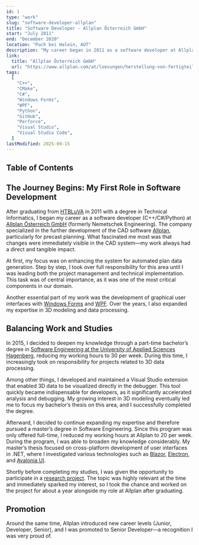 ```yaml
---
id: 1
type: "work"
slug: "software-developer-allplan"
title: "Software Developer - Allplan Österreich GmbH"
start: "July 2011"
end: "December 2020"
location: "Puch bei Halein, AUT"
description: "My career began in 2011 as a software developer at Allplan, where I worked on CAD software development in C++, C# and Python. This role laid the foundation for my professional growth and sparked my long-term passion for software engineering."
link:
  title: "Allplan Österreich GmbH"
  url: "https://www.allplan.com/at/loesungen/herstellung-von-fertigteilen"
tags:
  [
    "C++",
    "CMake",
    "C#",
    "Windows Forms",
    "WPF",
    "Python",
    "GitHub",
    "Perforce",
    "Visual Studio",
    "Visual Studio Code",
  ]
lastModified: 2025-09-15
---
```


## Table of Contents

## The Journey Begins: My First Role in Software Development

After graduating from [HTBLuVA](https://www.htl-salzburg.ac.at/) in 2011 with a degree in Technical Informatics, I began my career as a software developer (C++/C#/Python) at [Allplan Österreich GmbH](https://www.allplan.com/at/loesungen/herstellung-von-fertigteilen) (formerly Nemetschek Engineering).
The company specialized in the further development of the CAD software [Allplan](https://www.allplan.com/), particularly for precast planning. What fascinated me most was that changes were immediately visible in the CAD system—my work always had a direct and tangible impact.

At first, my focus was on enhancing the system for automated plan data generation. Step by step, I took over full responsibility for this area until I was leading both the project management and technical implementation. This task was of central importance, as it was one of the most critical components in our domain.

Another essential part of my work was the development of graphical user interfaces with [Windows Forms](https://learn.microsoft.com/en-gb/dotnet/desktop/winforms/overview/) and [WPF](https://learn.microsoft.com/en-gb/dotnet/desktop/wpf/overview/). Over the years, I also expanded my expertise in 3D modeling and data processing.

## Balancing Work and Studies

In 2015, I decided to deepen my knowledge through a part-time bachelor’s degree in [Software Engineering at the University of Applied Sciences Hagenberg](https://fh-ooe.at/studienangebot/software-engineering-bachelor), reducing my working hours to 30 per week. During this time, I increasingly took on responsibility for projects related to 3D data processing.

Among other things, I developed and maintained a Visual Studio extension that enabled 3D data to be visualized directly in the debugger. This tool quickly became indispensable for developers, as it significantly accelerated analysis and debugging. My growing interest in 3D modeling eventually led me to focus my bachelor’s thesis on this area, and I successfully completed the degree.

Afterward, I decided to continue expanding my expertise and therefore pursued a master’s degree in Software Engineering. Since this program was only offered full-time, I reduced my working hours at Allplan to 20 per week. During the program, I was able to broaden my knowledge considerably. My master’s thesis focused on cross-platform development of user interfaces in .NET, where I investigated various technologies such as [Blazor](https://dotnet.microsoft.com/en-us/apps/aspnet/web-apps/blazor), [Electron](https://www.electronjs.org/), and [Avalonia UI](https://avaloniaui.net/).

Shortly before completing my studies, I was given the opportunity to participate in a [research project](../projects/shctt). The topic was highly relevant at the time and immediately sparked my interest, so I took the chance and worked on the project for about a year alongside my role at Allplan after graduating.

## Promotion

Around the same time, Allplan introduced new career levels (Junior, Developer, Senior), and I was promoted to Senior Developer—a recognition I was very proud of.
